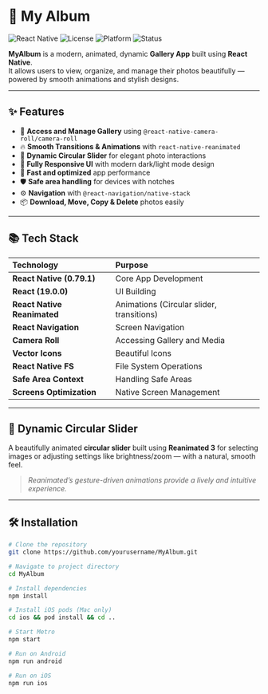 # 📸 My Album

![React Native](https://img.shields.io/badge/React%20Native-0.79.1-blue)
![License](https://img.shields.io/badge/license-MIT-green)
![Platform](https://img.shields.io/badge/platform-Android%20%7C%20iOS-blue)
![Status](https://img.shields.io/badge/status-Active-brightgreen)

**MyAlbum** is a modern, animated, dynamic **Gallery App** built using **React Native**.  
It allows users to view, organize, and manage their photos beautifully — powered by smooth animations and stylish designs.

---

## ✨ Features

- 📂 **Access and Manage Gallery** using `@react-native-camera-roll/camera-roll`
- 🔥 **Smooth Transitions & Animations** with `react-native-reanimated`
- 🎨 **Dynamic Circular Slider** for elegant photo interactions
- 📱 **Fully Responsive UI** with modern dark/light mode design
- 🚀 **Fast and optimized** app performance
- 🛡️ **Safe area handling** for devices with notches
- ⚙️ **Navigation** with `@react-navigation/native-stack`
- 📦 **Download, Move, Copy & Delete** photos easily

---

## 📚 Tech Stack

| Technology | Purpose |
|:---|:---|
| **React Native (0.79.1)** | Core App Development |
| **React (19.0.0)** | UI Building |
| **React Native Reanimated** | Animations (Circular slider, transitions) |
| **React Navigation** | Screen Navigation |
| **Camera Roll** | Accessing Gallery and Media |
| **Vector Icons** | Beautiful Icons |
| **React Native FS** | File System Operations |
| **Safe Area Context** | Handling Safe Areas |
| **Screens Optimization** | Native Screen Management |

---

## 📸 Dynamic Circular Slider

A beautifully animated **circular slider** built using **Reanimated 3** for selecting images or adjusting settings like brightness/zoom — with a natural, smooth feel.

> _Reanimated’s gesture-driven animations provide a lively and intuitive experience._

---

## 🛠️ Installation

```bash
# Clone the repository
git clone https://github.com/yourusername/MyAlbum.git

# Navigate to project directory
cd MyAlbum

# Install dependencies
npm install

# Install iOS pods (Mac only)
cd ios && pod install && cd ..

# Start Metro
npm start

# Run on Android
npm run android

# Run on iOS
npm run ios
